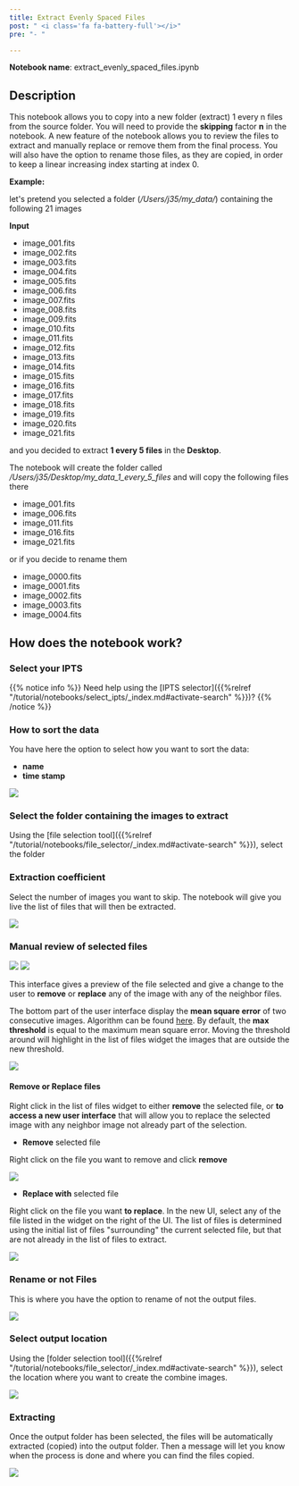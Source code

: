 ```yaml
---
title: Extract Evenly Spaced Files
post: " <i class='fa fa-battery-full'></i>"
pre: "- "

---
```


**Notebook name**: extract_evenly_spaced_files.ipynb

## Description

This notebook allows you to copy into a new folder (extract) 1 every n files from the source folder. You
will need to provide the **skipping** factor **n** in the notebook. A new feature of the notebook allows you to 
review the files to extract and manually replace or remove them from the final process. You will also have the 
option to rename those files, as they are copied, in order to keep a linear increasing index starting at index 0.

**Example:**

let's pretend you selected a folder (*/Users/j35/my_data/*) containing the following 21 images

**Input**

 * image_001.fits      
 * image_002.fits
 * image_003.fits
 * image_004.fits
 * image_005.fits
 * image_006.fits
 * image_007.fits
 * image_008.fits
 * image_009.fits
 * image_010.fits      
 * image_011.fits
 * image_012.fits
 * image_013.fits
 * image_014.fits
 * image_015.fits
 * image_016.fits
 * image_017.fits
 * image_018.fits
 * image_019.fits
 * image_020.fits
 * image_021.fits

and you decided to extract **1 every 5 files** in the **Desktop**. 

The notebook will create the folder called */Users/j35/Desktop/my_data_1_every_5_files* and will copy the following
files there

 * image_001.fits      
 * image_006.fits
 * image_011.fits
 * image_016.fits
 * image_021.fits

or if you decide to rename them

 * image_0000.fits      
 * image_0001.fits
 * image_0002.fits
 * image_0003.fits
 * image_0004.fits

## How does the notebook work?

### Select your IPTS

{{% notice info %}}
Need help using the [IPTS selector]({{%relref "/tutorial/notebooks/select_ipts/_index.md#activate-search" %}})?
{{% /notice %}}

### How to sort the data

You have here the option to select how you want to sort the data:
 
 * **name** 
 * **time stamp** 
 
<img src='/tutorial/notebooks/extract_evenly_spaced_files/images/how_to_sort_the_data.png' />

### Select the folder containing the images to extract

Using the [file selection tool]({{%relref "/tutorial/notebooks/file_selector/_index.md#activate-search" %}}), select 
the folder

### Extraction coefficient

Select the number of images you want to skip. The notebook will give you live the list of files that will then be
extracted.

<img src='/tutorial/notebooks/extract_evenly_spaced_files/images/extraction_method.png' />

### Manual review of selected files

<img src='/tutorial/notebooks/extract_evenly_spaced_files/images/interface_1.png' />
<img src='/tutorial/notebooks/extract_evenly_spaced_files/images/interface_2.png' />

This interface gives a preview of the file selected and give a change to the user to **remove** or **replace** any
of the image with any of the neighbor files. 

The bottom part of the user interface display the **mean square error** of two consecutive images. Algorithm can
be found [here](https://www.pyimagesearch.com/2014/09/15/python-compare-two-images/). By default, the 
**max threshold** is equal to the maximum mean square error. Moving the threshold around will highlight in the 
list of files widget the images that are outside the new threshold.

<img src='/tutorial/notebooks/extract_evenly_spaced_files/images/moving_threshold_around.gif' />

#### Remove or Replace files

Right click in the list of files widget to either **remove** the selected file, or **to access a new user 
interface** that will allow you to replace the selected image with any neighbor image not already part of the selection.

 * **Remove** selected file
 
 Right click on the file you want to remove and click **remove**
 
<img src='/tutorial/notebooks/extract_evenly_spaced_files/images/remove_file.gif' />
 
 * **Replace with** selected file
 
 Right click on the file you want **to replace**. In the new UI, select any of the file listed in the widget
 on the right of the UI. The list of files is determined using the initial list of files "surrounding" the current
 selected file, but that are not already in the list of files to extract.
 
<img src='/tutorial/notebooks/extract_evenly_spaced_files/images/replace_with_file.gif' />
 
### Rename or not Files

This is where you have the option to rename of not the output files.

<img src='/tutorial/notebooks/extract_evenly_spaced_files/images/rename_files.gif' />

### Select output location

Using the [folder selection tool]({{%relref "/tutorial/notebooks/file_selector/_index.md#activate-search" %}}), select 
the location where you want to create the combine images.

<img src='/tutorial/notebooks/file_selector/images/select_output_folder.png' />

### Extracting

Once the output folder has been selected, the files will be automatically extracted (copied) into the output folder.
Then a message will let you know when the process is done and where you can find the files copied.

<img src='/tutorial/notebooks/extract_evenly_spaced_files/images/result_of_notebook.png' />

